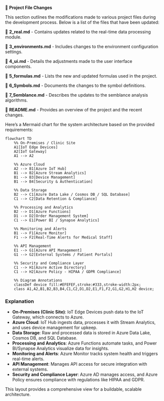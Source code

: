 📁 **Project File Changes**

This section outlines the modifications made to various project files during the development process. Below is a list of the files that have been updated:

📄 **2_real.md** - Contains updates related to the real-time data processing module.

📄 **3_environments.md** - Includes changes to the environment configuration settings.

📄 **4_ui.md** - Details the adjustments made to the user interface components.

📄 **5_formulas.md** - Lists the new and updated formulas used in the project.

📄 **6_Symbols.md** - Documents the changes to the symbol definitions.

📄 **7_Semblance.md** - Describes the updates to the semblance analysis algorithms.

📄 **README.md** - Provides an overview of the project and the recent changes.


Here’s a Mermaid chart for the system architecture based on the provided requirements:

```mermaid
flowchart TD
    %% On-Premises / Clinic Site
    A1[IoT Edge Devices]
    A2[IoT Gateway]
    A1 --> A2

    %% Azure Cloud
    A2 --> B1[Azure IoT Hub]
    B1 --> B2[Azure Stream Analytics]
    B1 --> B3[Device Management]
    B1 --> B4[Security & Authentication]

    %% Data Storage
    B2 --> C1[Azure Data Lake / Cosmos DB / SQL Database]
    C1 --> C2[Data Retention & Compliance]

    %% Processing and Analytics
    B2 --> D1[Azure Functions]
    D1 --> D2[Order Management System]
    C1 --> E1[Power BI / Synapse Analytics]

    %% Monitoring and Alerts
    B1 --> F1[Azure Monitor]
    F1 --> F2[Real-Time Alerts for Medical Staff]

    %% API Management
    E1 --> G1[Azure API Management]
    G1 --> G2[External Systems / Patient Portals]

    %% Security and Compliance Layer
    C1 --> H1[Azure Active Directory]
    C1 --> H2[Azure Policy - HIPAA / GDPR Compliance]

    %% Diagram Annotations
    classDef device fill:#EFEFEF,stroke:#333,stroke-width:2px;
    class A1,A2,B1,B2,B3,B4,C1,C2,D1,D2,E1,F1,F2,G1,G2,H1,H2 device;
```

### Explanation

- **On-Premises (Clinic Site)**: IoT Edge Devices push data to the IoT Gateway, which connects to Azure.
- **Azure Cloud**: IoT Hub ingests data, processes it with Stream Analytics, and uses device management for upkeep.
- **Data Storage**: Raw and processed data is stored in Azure Data Lake, Cosmos DB, and SQL Database.
- **Processing and Analytics**: Azure Functions automate tasks, and Power BI/Synapse Analytics visualize data for insights.
- **Monitoring and Alerts**: Azure Monitor tracks system health and triggers real-time alerts.
- **API Management**: Manages API access for secure integration with external systems.
- **Security and Compliance Layer**: Azure AD manages access, and Azure Policy ensures compliance with regulations like HIPAA and GDPR. 

This layout provides a comprehensive view for a buildable, scalable architecture.